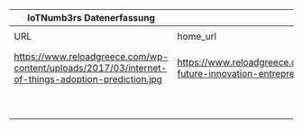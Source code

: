 |IoTNumb3rs Datenerfassung|||||||||||
| ---- | ---- | ---- | ---- | ---- | ---- | ---- | ---- | ---- | ---- | ---- |
||||||||||||
|URL|home_url|filename|device_class|device_count|market_class|market_volume|prognosis_year|publication_year|authorship_class|Dropbox folder|
|https://www.reloadgreece.com/wp-content/uploads/2017/03/internet-of-things-adoption-prediction.jpg|https://www.reloadgreece.com/iot-future-innovation-entrepreneurial/|file2_internet-of-things-adoption-prediction.jpg|||revenue|4E+12|2020|2017|scientist|marielledemuth/20181120-0000|
||||generic IoT|25000000000|||2020|2017|scientist|marielledemuth/20181120-0000|
